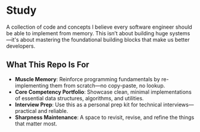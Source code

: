 # Study

A collection of code and concepts I believe every software engineer should be able to implement from memory. This isn’t about building huge systems—it's about mastering the foundational building blocks that make us better developers.

## What This Repo Is For

- **Muscle Memory**: Reinforce programming fundamentals by re-implementing them from scratch—no copy-paste, no lookup.
- **Core Competency Portfolio**: Showcase clean, minimal implementations of essential data structures, algorithms, and utilities.
- **Interview Prep**: Use this as a personal prep kit for technical interviews—practical and reliable.
- **Sharpness Maintenance**: A space to revisit, revise, and refine the things that matter most.

